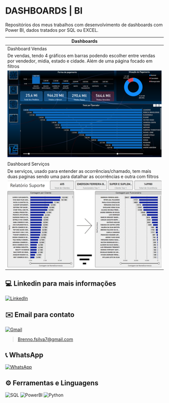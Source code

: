 # DASHBOARDS | BI

Repositórios dos meus trabalhos com desenvolvimento de dashboards com Power BI, dados tratados por SQL ou EXCEL.


|Dashboards|
|----------|
|Dashboard Vendas|
|De vendas, tendo 4 gráficos em barras podendo escolher entre vendas por vendedor, midia, estado e cidade. Além de uma página focado em filtros|
|![Foto do Dashboard](https://github.com/bfsilva7/BI_Projects/blob/main/Dash_vendas.png?raw=true)|
||
|Dashboard Serviços|
|De serviços, usado para entender as ocorrências/chamado, tem mais duas paginas sendo uma para datalhar as ocorrências e outra com filtros|
|![Foto do Dashboard](https://github.com/bfsilva7/BI_Projects/blob/main/Dash_serv1.png)|


## 💻 Linkedin para mais informações
[![LinkedIn](https://img.shields.io/badge/LinkedIn-0077B5?style=for-the-badge&logo=linkedin&logoColor=white)](https://www.linkedin.com/in/brenno-silva-657a3b1bb/)

## ✉️ Email para contato
[![Gmail](https://img.shields.io/badge/Gmail-333333?style=for-the-badge&logo=gmail&logoColor=red)](mailto:Brenno.fsilva7@gmail.com)
> Brenno.fsilva7@gmail.com

## 📞 WhatsApp
[![WhatsApp](https://img.shields.io/badge/WhatsApp-25D366?style=for-the-badge&logo=whatsapp&logoColor=white)](https://wa.me/5511912435121)

## ⚙️ Ferramentas e Linguagens
![SQL](https://img.shields.io/badge/SQL-3670A0?style=for-the-badge&logo=SQL&logoColor=ffdd54)
![PowerBI](https://img.shields.io/badge/power_BI-3670A0?style=for-the-badge&logo=powerBI&logoColor=ffdd54)
![Python](https://img.shields.io/badge/python-3670A0?style=for-the-badge&logo=pytho&logoColor=ffdd54)
